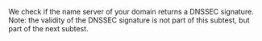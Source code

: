 We check if the name server of your domain returns a DNSSEC signature. Note: the validity of the DNSSEC signature is not part of this subtest, but part of the next subtest.
